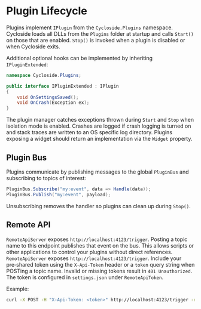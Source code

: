 # Plugin Lifecycle

Plugins implement `IPlugin` from the `Cycloside.Plugins` namespace. Cycloside loads all DLLs from the `Plugins` folder at startup and calls `Start()` on those that are enabled. `Stop()` is invoked when a plugin is disabled or when Cycloside exits.

Additional optional hooks can be implemented by inheriting `IPluginExtended`:

```csharp
namespace Cycloside.Plugins;

public interface IPluginExtended : IPlugin
{
    void OnSettingsSaved();
    void OnCrash(Exception ex);
}
```

The plugin manager catches exceptions thrown during `Start` and `Stop` when isolation mode is enabled. Crashes are logged if crash logging is turned on and stack traces are written to an OS specific log directory. Plugins exposing a widget should return an implementation via the `Widget` property.

## Plugin Bus

Plugins communicate by publishing messages to the global `PluginBus` and subscribing to topics of interest:

```csharp
PluginBus.Subscribe("my:event", data => Handle(data));
PluginBus.Publish("my:event", payload);
```

Unsubscribing removes the handler so plugins can clean up during `Stop()`.

## Remote API

`RemoteApiServer` exposes `http://localhost:4123/trigger`. Posting a topic name to this endpoint publishes that event on the bus. This allows scripts or other applications to control your plugins without direct references.
`RemoteApiServer` exposes `http://localhost:4123/trigger`. Include your pre‑shared token using the `X-Api-Token` header or a `token` query string when POSTing a topic name. Invalid or missing tokens result in `401 Unauthorized`. The token is configured in `settings.json` under `RemoteApiToken`.

Example:

```bash
curl -X POST -H "X-Api-Token: <token>" http://localhost:4123/trigger -d "my:event"

